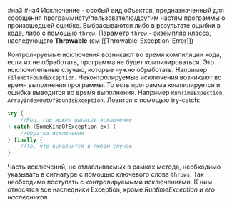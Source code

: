 #на3 #на4
Исключение - особый вид объектов, предназначенный для сообщения программисту/пользователю/другим частям программы о произошедшей ошибке.
Выбрасываются либо в результате ошибки в коде, либо с помощью `throw`. Параметр `throw` - экземпляр класса, наследующего **Throwable** (см [[Throwable-Exception-Error]])

Контролируемые исключения возникают во время компиляции кода, если их не обработать, программа не будет компилироваться. Это исключительные случаю, которые нужно обработать. Например `FileNotFoundException`.
Неконтролируемые исключения возникают во время выполнения программы. То есть программа компилируется и ошибка выводится во время выполнения. Например `RunTimeExpection`, `ArrayIndexOutOfBoundsException`.
Ловится с помощью try-catch:
```java
try {
	//Код, где может выпасть исключение
} catch (SomeKindOfException ex) {
	//Обратка исключения
} finally {
	//То, что выполнится в любом случае
}
```
Часть исключений, не отлавливаемых в рамках метода, необходимо указывать в сигнатуре с помощью ключевого слова `throws`. Так необходимо поступать с контролируемыми исключениями. К ним относятся все наследники Exception, кроме _RuntimeException и его наследников_.